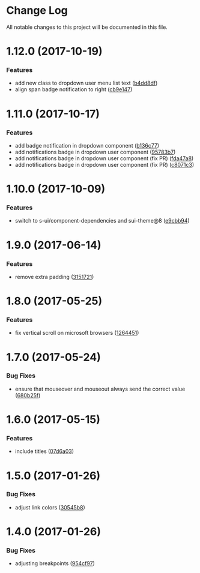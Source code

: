 # Change Log

All notable changes to this project will be documented in this file.

<a name="1.12.0"></a>
# 1.12.0 (2017-10-19)


### Features

* add new class to dropdown user menu list text ([b4dd8df](https://github.com/SUI-Components/sui-components/commit/b4dd8df))
* align span badge notification to right ([cb9e147](https://github.com/SUI-Components/sui-components/commit/cb9e147))



<a name="1.11.0"></a>
# 1.11.0 (2017-10-17)


### Features

* add badge notification in dropdown component ([b136c77](https://github.com/SUI-Components/sui-components/commit/b136c77))
* add notifications badge in dropdown user component ([95783b7](https://github.com/SUI-Components/sui-components/commit/95783b7))
* add notifications badge in dropdown user component (fix PR) ([fda47a8](https://github.com/SUI-Components/sui-components/commit/fda47a8))
* add notifications badge in dropdown user component (fix PR) ([c8071c3](https://github.com/SUI-Components/sui-components/commit/c8071c3))



<a name="1.10.0"></a>
# 1.10.0 (2017-10-09)


### Features

* switch to s-ui/component-dependencies and sui-theme@8 ([e9cbb94](https://github.com/SUI-Components/sui-components/commit/e9cbb94))



<a name="1.9.0"></a>
# 1.9.0 (2017-06-14)


### Features

* remove extra padding ([3151721](https://github.com/SUI-Components/sui-components/commit/3151721))



<a name="1.8.0"></a>
# 1.8.0 (2017-05-25)


### Features

* fix vertical scroll on microsoft browsers ([1264451](https://github.com/SUI-Components/sui-components/commit/1264451))



<a name="1.7.0"></a>
# 1.7.0 (2017-05-24)


### Bug Fixes

* ensure that mouseover and mouseout always send the correct value ([680b25f](https://github.com/SUI-Components/sui-components/commit/680b25f))



<a name="1.6.0"></a>
# 1.6.0 (2017-05-15)


### Features

* include titles ([07d6a03](https://github.com/SUI-Components/sui-components/commit/07d6a03))



<a name="1.5.0"></a>
# 1.5.0 (2017-01-26)


### Bug Fixes

* adjust link colors ([30545b8](https://github.com/SUI-Components/sui-components/commit/30545b8))



<a name="1.4.0"></a>
# 1.4.0 (2017-01-26)


### Bug Fixes

* adjusting breakpoints ([954cf97](https://github.com/SUI-Components/sui-components/commit/954cf97))



